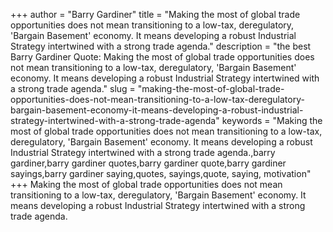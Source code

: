 +++
author = "Barry Gardiner"
title = "Making the most of global trade opportunities does not mean transitioning to a low-tax, deregulatory, 'Bargain Basement' economy. It means developing a robust Industrial Strategy intertwined with a strong trade agenda."
description = "the best Barry Gardiner Quote: Making the most of global trade opportunities does not mean transitioning to a low-tax, deregulatory, 'Bargain Basement' economy. It means developing a robust Industrial Strategy intertwined with a strong trade agenda."
slug = "making-the-most-of-global-trade-opportunities-does-not-mean-transitioning-to-a-low-tax-deregulatory-bargain-basement-economy-it-means-developing-a-robust-industrial-strategy-intertwined-with-a-strong-trade-agenda"
keywords = "Making the most of global trade opportunities does not mean transitioning to a low-tax, deregulatory, 'Bargain Basement' economy. It means developing a robust Industrial Strategy intertwined with a strong trade agenda.,barry gardiner,barry gardiner quotes,barry gardiner quote,barry gardiner sayings,barry gardiner saying,quotes, sayings,quote, saying, motivation"
+++
Making the most of global trade opportunities does not mean transitioning to a low-tax, deregulatory, 'Bargain Basement' economy. It means developing a robust Industrial Strategy intertwined with a strong trade agenda.
